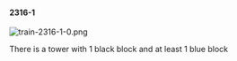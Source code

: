 #### 2316-1
![train-2316-1-0.png](https://github.com/lil-lab/nlvr/raw/master/nlvr/train/images/7/train-2316-1-0.png "train-2316-1-0.png")

There is a tower with 1 black block and at least 1 blue block